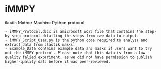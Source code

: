 # iMMPY
ilastik Mother Machine Python protocol 




    - iMMPY_Protocol.docx is amicrosoft word file that contains the step-by-step protocol detailing the steps from raw data to output. 
    - iMMPY_Script_User.py is the python code required to analyse and extract data from ilastik masks.  
    - Example_Data contains example data and masks if users want to try out the iMMPY protocol. Please note that this data is from a low-quality falied experiment, as we did not have permission to publish higher-quality data before it was peer-reviewed.
